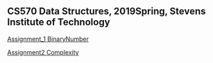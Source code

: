 ## CS570 Data Structures, 2019Spring, Stevens Institute of Technology

[Assignment_1 BinaryNumber](Assignment1_BinaryNumber)

[Assignment2 Complexity](Assignment2_Complexity)




